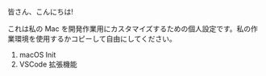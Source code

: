 皆さん、こんにちは!

これは私の Mac を開発作業用にカスタマイズするための個人設定です。私の作業環境を使用するかコピーして自由にしてください。

1. macOS Init
2. VSCode 拡張機能
